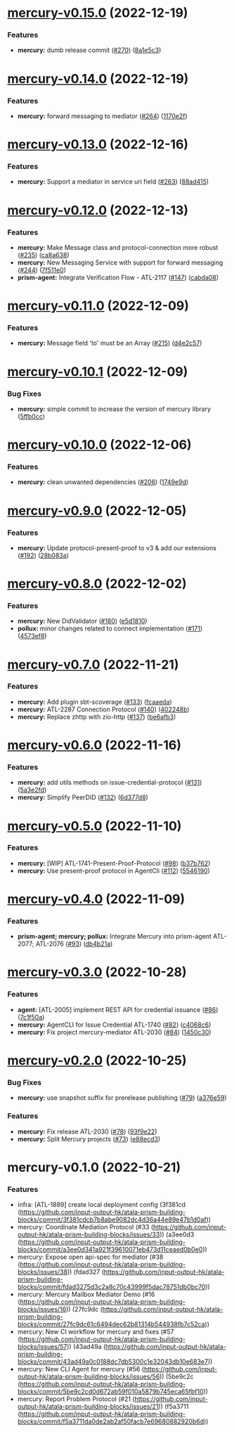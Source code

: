 # [mercury-v0.15.0](https://github.com/input-output-hk/atala-prism-building-blocks/compare/mercury-v0.14.0...mercury-v0.15.0) (2022-12-19)


### Features

* **mercury:** dumb release commit ([#270](https://github.com/input-output-hk/atala-prism-building-blocks/issues/270)) ([8a1e5c3](https://github.com/input-output-hk/atala-prism-building-blocks/commit/8a1e5c3d3e58a7e29c9c3f4692798270fd58a5ff))

# [mercury-v0.14.0](https://github.com/input-output-hk/atala-prism-building-blocks/compare/mercury-v0.13.0...mercury-v0.14.0) (2022-12-19)


### Features

* **mercury:** forward messaging to mediator ([#264](https://github.com/input-output-hk/atala-prism-building-blocks/issues/264)) ([1170e2f](https://github.com/input-output-hk/atala-prism-building-blocks/commit/1170e2f093ec2a2f70a56eda22d3721c6063ddc4))

# [mercury-v0.13.0](https://github.com/input-output-hk/atala-prism-building-blocks/compare/mercury-v0.12.0...mercury-v0.13.0) (2022-12-16)


### Features

* **mercury:** Support a mediator in service uri field ([#263](https://github.com/input-output-hk/atala-prism-building-blocks/issues/263)) ([88ad415](https://github.com/input-output-hk/atala-prism-building-blocks/commit/88ad415a3770abb4a5f40ff6fe5e4e1ebf1ab996))

# [mercury-v0.12.0](https://github.com/input-output-hk/atala-prism-building-blocks/compare/mercury-v0.11.0...mercury-v0.12.0) (2022-12-13)


### Features

* **mercury:** Make Message class and protocol-connection more robust ([#235](https://github.com/input-output-hk/atala-prism-building-blocks/issues/235)) ([ca8a638](https://github.com/input-output-hk/atala-prism-building-blocks/commit/ca8a638ef1640045202b713727467a428ab18a2c))
* **mercury:** New Messaging Service with support for forward messaging ([#244](https://github.com/input-output-hk/atala-prism-building-blocks/issues/244)) ([7f511e0](https://github.com/input-output-hk/atala-prism-building-blocks/commit/7f511e00980c24aa0ce8be25b8dedf9ecf524790))
* **prism-agent:** Integrate Verification Flow - ATL-2117 ([#147](https://github.com/input-output-hk/atala-prism-building-blocks/issues/147)) ([cabda08](https://github.com/input-output-hk/atala-prism-building-blocks/commit/cabda08f215d911772440853ec153a22ac6adaad))

# [mercury-v0.11.0](https://github.com/input-output-hk/atala-prism-building-blocks/compare/mercury-v0.10.1...mercury-v0.11.0) (2022-12-09)


### Features

* **mercury:** Message field 'to' must be an Array ([#215](https://github.com/input-output-hk/atala-prism-building-blocks/issues/215)) ([d4e2c57](https://github.com/input-output-hk/atala-prism-building-blocks/commit/d4e2c57822c081f572fcde95fd1f2b7e2af7a946))

# [mercury-v0.10.1](https://github.com/input-output-hk/atala-prism-building-blocks/compare/mercury-v0.10.0...mercury-v0.10.1) (2022-12-09)


### Bug Fixes

* **mercury:** simple commit to increase the version of mercury library ([5ffb0cc](https://github.com/input-output-hk/atala-prism-building-blocks/commit/5ffb0cc9e7ca8e63feacc6e915ab026681a30f24))

# [mercury-v0.10.0](https://github.com/input-output-hk/atala-prism-building-blocks/compare/mercury-v0.9.0...mercury-v0.10.0) (2022-12-06)


### Features

* **mercury:** clean unwanted dependencies ([#206](https://github.com/input-output-hk/atala-prism-building-blocks/issues/206)) ([1749e9d](https://github.com/input-output-hk/atala-prism-building-blocks/commit/1749e9d3aa54a912a997fd4b5bcc131cc3d23bce))

# [mercury-v0.9.0](https://github.com/input-output-hk/atala-prism-building-blocks/compare/mercury-v0.8.0...mercury-v0.9.0) (2022-12-05)


### Features

* **mercury:** Update protocol-present-proof to v3 & add our extensions ([#192](https://github.com/input-output-hk/atala-prism-building-blocks/issues/192)) ([28b083a](https://github.com/input-output-hk/atala-prism-building-blocks/commit/28b083a73205413557b59e8756c6b33e354c3c39))

# [mercury-v0.8.0](https://github.com/input-output-hk/atala-prism-building-blocks/compare/mercury-v0.7.0...mercury-v0.8.0) (2022-12-02)


### Features

* **mercury:** New DidValidator ([#180](https://github.com/input-output-hk/atala-prism-building-blocks/issues/180)) ([e5d1810](https://github.com/input-output-hk/atala-prism-building-blocks/commit/e5d1810a157db7036490a0721404c7af0b825266))
* **pollux:** minor changes related to connect implementation ([#171](https://github.com/input-output-hk/atala-prism-building-blocks/issues/171)) ([4573ef8](https://github.com/input-output-hk/atala-prism-building-blocks/commit/4573ef8122a9b0d2539f9e186a156982480a5d89))

# [mercury-v0.7.0](https://github.com/input-output-hk/atala-prism-building-blocks/compare/mercury-v0.6.0...mercury-v0.7.0) (2022-11-21)


### Features

* **mercury:** Add plugin sbt-scoverage ([#133](https://github.com/input-output-hk/atala-prism-building-blocks/issues/133)) ([fcaaeda](https://github.com/input-output-hk/atala-prism-building-blocks/commit/fcaaeda1f8b2b06ae0cc2cf964228686186f6a15))
* **mercury:** ATL-2287 Connection Protocol ([#140](https://github.com/input-output-hk/atala-prism-building-blocks/issues/140)) ([402248b](https://github.com/input-output-hk/atala-prism-building-blocks/commit/402248b3b8553ab7869d70f54ca194510a676e6f))
* **mercury:** Replace zhttp with zio-http ([#137](https://github.com/input-output-hk/atala-prism-building-blocks/issues/137)) ([be6afb3](https://github.com/input-output-hk/atala-prism-building-blocks/commit/be6afb3d8c4f00a1ee0a6429a35c5873302d1cb6))

# [mercury-v0.6.0](https://github.com/input-output-hk/atala-prism-building-blocks/compare/mercury-v0.5.0...mercury-v0.6.0) (2022-11-16)


### Features

* **mercury:** add utils methods on issue-credential-protocol ([#131](https://github.com/input-output-hk/atala-prism-building-blocks/issues/131)) ([5a3e2fd](https://github.com/input-output-hk/atala-prism-building-blocks/commit/5a3e2fd411b278f1672777a115233c1f9a408f02))
* **mercury:** Simplify PeerDID ([#132](https://github.com/input-output-hk/atala-prism-building-blocks/issues/132)) ([6d377d8](https://github.com/input-output-hk/atala-prism-building-blocks/commit/6d377d8595c1cdf710625775c06453953a2189a7))

# [mercury-v0.5.0](https://github.com/input-output-hk/atala-prism-building-blocks/compare/mercury-v0.4.0...mercury-v0.5.0) (2022-11-10)


### Features

* **mercury:** [WIP] ATL-1741-Present-Proof-Protocol ([#98](https://github.com/input-output-hk/atala-prism-building-blocks/issues/98)) ([b37b762](https://github.com/input-output-hk/atala-prism-building-blocks/commit/b37b7627377d0e0d6ead496dc537cbf757c875ca))
* **mercury:** Use present-proof protocol in AgentCli ([#112](https://github.com/input-output-hk/atala-prism-building-blocks/issues/112)) ([5546190](https://github.com/input-output-hk/atala-prism-building-blocks/commit/55461904f7939fb21cdc0aa17b3d4d179800dba6))

# [mercury-v0.4.0](https://github.com/input-output-hk/atala-prism-building-blocks/compare/mercury-v0.3.0...mercury-v0.4.0) (2022-11-09)


### Features

* **prism-agent; mercury; pollux:** Integrate Mercury into prism-agent ATL-2077; ATL-2076 ([#93](https://github.com/input-output-hk/atala-prism-building-blocks/issues/93)) ([db4b21a](https://github.com/input-output-hk/atala-prism-building-blocks/commit/db4b21ac1d6a2c48af502597779acb82f5e03ac0))

# [mercury-v0.3.0](https://github.com/input-output-hk/atala-prism-building-blocks/compare/mercury-v0.2.0...mercury-v0.3.0) (2022-10-28)


### Features

* **agent:** [ATL-2005] implement REST API for credential issuance ([#86](https://github.com/input-output-hk/atala-prism-building-blocks/issues/86)) ([7c1f50a](https://github.com/input-output-hk/atala-prism-building-blocks/commit/7c1f50ab99879beed74c5e0bd03aa51709051527))
* **mercury:** AgentCLI for Issue Credential ATL-1740 ([#82](https://github.com/input-output-hk/atala-prism-building-blocks/issues/82)) ([c4068c6](https://github.com/input-output-hk/atala-prism-building-blocks/commit/c4068c62023ef817d80d81a56f90bb7bcb2e7fb3))
* **mercury:** Fix project mercury-mediator ATL-2030 ([#84](https://github.com/input-output-hk/atala-prism-building-blocks/issues/84)) ([1450c30](https://github.com/input-output-hk/atala-prism-building-blocks/commit/1450c30f8f23ec87cd868dbf41e71213e0b4dfbe))

# [mercury-v0.2.0](https://github.com/input-output-hk/atala-prism-building-blocks/compare/mercury-v0.1.0...mercury-v0.2.0) (2022-10-25)


### Bug Fixes

* **mercury:** use snapshot suffix for prerelease publishing ([#79](https://github.com/input-output-hk/atala-prism-building-blocks/issues/79)) ([a376e59](https://github.com/input-output-hk/atala-prism-building-blocks/commit/a376e59c157f9a27f06021eb5929d161fb28a813))


### Features

* **mercury:** Fix release ATL-2030 ([#78](https://github.com/input-output-hk/atala-prism-building-blocks/issues/78)) ([93f9e22](https://github.com/input-output-hk/atala-prism-building-blocks/commit/93f9e228529321a19ba6415304e0e2f460f3dddb))
* **mercury:** Split Mercury projects ([#73](https://github.com/input-output-hk/atala-prism-building-blocks/issues/73)) ([e88ecd3](https://github.com/input-output-hk/atala-prism-building-blocks/commit/e88ecd3e22649e10f338037b0f3fc2e80a3acb68))

# mercury-v0.1.0 (2022-10-21)

### Features

* infra: [ATL-1889] create local deployment config (3f381cd (https://github.com/input-output-hk/atala-prism-building-blocks/commit/3f381cdcb7b8abe9082dc4d36a44e89e47b1d0af))
* mercury: Coordinate Mediation Protocol (#33 (https://github.com/input-output-hk/atala-prism-building-blocks/issues/33)) (a3ee0d3 (https://github.com/input-output-hk/atala-prism-building-blocks/commit/a3ee0d341a921f39610071eb473d11ceaed0b0e0))
* mercury: Expose open api-spec for mediator (#38 (https://github.com/input-output-hk/atala-prism-building-blocks/issues/38)) (fdad327 (https://github.com/input-output-hk/atala-prism-building-blocks/commit/fdad3275d3c2a8c70c43999f5dac78751db0bc70))
* mercury: Mercury Mailbox Mediator Demo (#16 (https://github.com/input-output-hk/atala-prism-building-blocks/issues/16)) (27fc9dc (https://github.com/input-output-hk/atala-prism-building-blocks/commit/27fc9dc61c6494dec62b81314b544938fb7c52ca))
* mercury: New CI workflow for mercury and fixes (#57 (https://github.com/input-output-hk/atala-prism-building-blocks/issues/57)) (43ad49a (https://github.com/input-output-hk/atala-prism-building-blocks/commit/43ad49a0c0188dc7db5300c1e32043db10e683e7))
* mercury: New CLI Agent for mercury (#56 (https://github.com/input-output-hk/atala-prism-building-blocks/issues/56)) (5be9c2c (https://github.com/input-output-hk/atala-prism-building-blocks/commit/5be9c2cd0d672ab59f010a5879b745eca65fbf10))
* mercury: Report Problem Protocol (#21 (https://github.com/input-output-hk/atala-prism-building-blocks/issues/21)) (f5a3711 (https://github.com/input-output-hk/atala-prism-building-blocks/commit/f5a3711da0de2ab2af50facb7e69680882920b6d))
